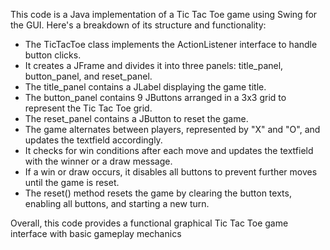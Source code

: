 This code is a Java implementation of a Tic Tac Toe game using Swing for the GUI. Here's a breakdown of its structure and functionality:

- The TicTacToe class implements the ActionListener interface to handle button clicks.
- It creates a JFrame and divides it into three panels: title_panel, button_panel, and reset_panel.
- The title_panel contains a JLabel displaying the game title.
- The button_panel contains 9 JButtons arranged in a 3x3 grid to represent the Tic Tac Toe grid.
- The reset_panel contains a JButton to reset the game.
- The game alternates between players, represented by "X" and "O", and updates the textfield accordingly.
- It checks for win conditions after each move and updates the textfield with the winner or a draw message.
- If a win or draw occurs, it disables all buttons to prevent further moves until the game is reset.
- The reset() method resets the game by clearing the button texts, enabling all buttons, and starting a new turn.

Overall, this code provides a functional graphical Tic Tac Toe game interface with basic gameplay mechanics
